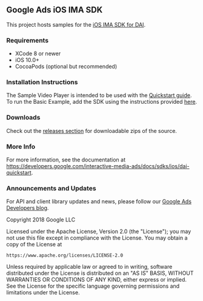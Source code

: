 ## Google Ads iOS IMA SDK

This project hosts samples for the [iOS IMA SDK for DAI](https://developers.google.com/interactive-media-ads/docs/sdks/ios/dai-quickstart).

### Requirements

*   XCode 8 or newer
*   iOS 10.0+
*   CocoaPods (optional but recommended)

### Installation Instructions
The Sample Video Player is intended to be used with the [Quickstart guide](https://developers.google.com/interactive-media-ads/docs/sdks/ios/dai-quickstart).<br />
To run the Basic Example, add the SDK using the instructions provided [here](https://developers.google.com/interactive-media-ads/docs/sdks/ios/dai-quickstart#add-the-sdk-to-the-xcode-project).

### Downloads

Check out the
[releases section](https://github.com/googleads/googleads-ima-ios-dai/releases)
for downloadable zips of the source.

### More Info
For more information, see the documentation at https://developers.google.com/interactive-media-ads/docs/sdks/ios/dai-quickstart.

### Announcements and Updates

For API and client library updates and news, please follow our
[Google Ads Developers blog](http://googleadsdeveloper.blogspot.com/).

Copyright 2018 Google LLC

Licensed under the Apache License, Version 2.0 (the "License");
you may not use this file except in compliance with the License.
You may obtain a copy of the License at

    https://www.apache.org/licenses/LICENSE-2.0

Unless required by applicable law or agreed to in writing, software
distributed under the License is distributed on an "AS IS" BASIS,
WITHOUT WARRANTIES OR CONDITIONS OF ANY KIND, either express or implied.
See the License for the specific language governing permissions and
limitations under the License.
